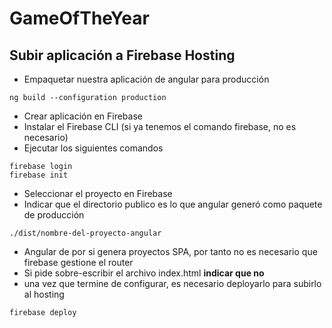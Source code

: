 # GameOfTheYear

## Subir aplicación a Firebase Hosting

- Empaquetar nuestra aplicación de angular para producción
```
ng build --configuration production
```
- Crear aplicación en Firebase
- Instalar el Firebase CLI (si ya tenemos el comando firebase, no es necesario)
- Ejecutar los siguientes comandos
```
firebase login
firebase init
```
- Seleccionar el proyecto en Firebase
- Indicar que el directorio publico es lo que angular generó como paquete de producción
```
./dist/nombre-del-proyecto-angular
```
- Angular de por si genera proyectos SPA, por tanto no es necesario que firebase gestione el router
- Si pide sobre-escribir el archivo index.html **indicar que no**
- una vez que termine de configurar, es necesario deployarlo para subirlo al hosting
```
firebase deploy
```

